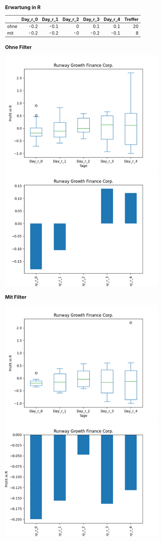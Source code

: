 ### Erwartung in R
|      |   Day_r_0 |   Day_r_1 |   Day_r_2 |   Day_r_3 |   Day_r_4 |   Treffer |
|:-----|----------:|----------:|----------:|----------:|----------:|----------:|
| ohne |      -0.2 |      -0.1 |         0 |       0.1 |       0.1 |        20 |
| mit  |      -0.2 |      -0.2 |        -0 |      -0.2 |      -0.1 |         8 |

### Ohne Filter
![image info](./data/RWAY_box_all.png)
![image info](./data/RWAY_median_all.png)

### Mit Filter
![image info](./data/RWAY_box_filtered.png)
![image info](./data/RWAY_median_filtered.png)
